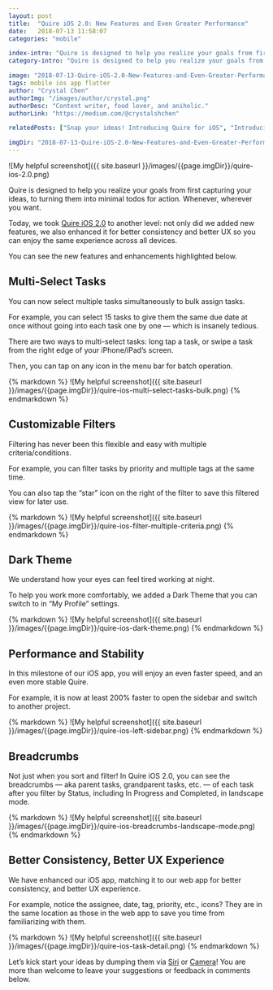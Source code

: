 ```yaml
---
layout: post
title:  "Quire iOS 2.0: New Features and Even Greater Performance"
date:   2018-07-13 11:58:07
categories: "mobile"

index-intro: "Quire is designed to help you realize your goals from first capturing your ideas, to turning them into minimal todos for action. Whenever, wherever you want. Today, we took Quire iOS 2.0 to another level: not only did we added new features, we also enhanced it for better consistency and better UX so you can enjoy the same experience across all devices..."
category-intro: "Quire is designed to help you realize your goals from first capturing your ideas, to turning them into minimal todos for action..."

image: "2018-07-13-Quire-iOS-2.0-New-Features-and-Even-Greater-Performance/quire-ios-2.0.png"
tags: mobile ios app flutter
author: "Crystal Chen"
authorImg: "/images/author/crystal.png"
authorDesc: "Content writer, food lover, and aniholic."
authorLink: "https://medium.com/@crystalshchen"

relatedPosts: ["Snap your ideas! Introducing Quire for iOS", "Introducing: Quire for Android"]

imgDir: "2018-07-13-Quire-iOS-2.0-New-Features-and-Even-Greater-Performance"
---
```



![My helpful screenshot]({{ site.baseurl }}/images/{{page.imgDir}}/quire-ios-2.0.png)

Quire is designed to help you realize your goals from first capturing your ideas, to turning them into minimal todos for action. Whenever, wherever you want.

Today, we took [Quire iOS 2.0](https://itunes.apple.com/us/app/quire-unfold-your-ideas/id1095193897?mt=8) to another level: not only did we added new features, we also enhanced it for better consistency and better UX so you can enjoy the same experience across all devices.

You can see the new features and enhancements highlighted below.

## Multi-Select Tasks

You can now select multiple tasks simultaneously to bulk assign tasks.

For example, you can select 15 tasks to give them the same due date at once without going into each task one by one — which is insanely tedious.

There are two ways to multi-select tasks: long tap a task, or swipe a task from the right edge of your iPhone/iPad’s screen.

Then, you can tap on any icon in the menu bar for batch operation.

<div style="max-width: 600px; max-height: 548px; margin: 0 auto;">
{% markdown %}
![My helpful screenshot]({{ site.baseurl }}/images/{{page.imgDir}}/quire-ios-multi-select-tasks-bulk.png)
{% endmarkdown %}
</div>

## Customizable Filters


Filtering has never been this flexible and easy with multiple criteria/conditions.

For example, you can filter tasks by priority and multiple tags at the same time.

You can also tap the “star” icon on the right of the filter to save this filtered view for later use.

<div style="max-width: 600px; max-height: 548px; margin: 0 auto;">
{% markdown %}
![My helpful screenshot]({{ site.baseurl }}/images/{{page.imgDir}}/quire-ios-filter-multiple-criteria.png)
{% endmarkdown %}
</div>

## Dark Theme

We understand how your eyes can feel tired working at night.

To help you work more comfortably, we added a Dark Theme that you can switch to in “My Profile” settings.

<div style="max-width: 600px; max-height: 548px; margin: 0 auto;">
{% markdown %}
![My helpful screenshot]({{ site.baseurl }}/images/{{page.imgDir}}/quire-ios-dark-theme.png)
{% endmarkdown %}
</div>

## Performance and Stability

In this milestone of our iOS app, you will enjoy an even faster speed, and an even more stable Quire.

For example, it is now at least 200% faster to open the sidebar and switch to another project.

<div style="max-width: 600px; max-height: 548px; margin: 0 auto;">
{% markdown %}
![My helpful screenshot]({{ site.baseurl }}/images/{{page.imgDir}}/quire-ios-left-sidebar.png)
{% endmarkdown %}
</div>

## Breadcrumbs

Not just when you sort and filter! In Quire iOS 2.0, you can see the breadcrumbs — aka parent tasks, grandparent tasks, etc. — of each task after you filter by Status, including In Progress and Completed, in landscape mode.

<div style="max-width: 600px; max-height: 331px; margin: 0 auto;">
{% markdown %}
![My helpful screenshot]({{ site.baseurl }}/images/{{page.imgDir}}/quire-ios-breadcrumbs-landscape-mode.png)
{% endmarkdown %}
</div>

## Better Consistency, Better UX Experience

We have enhanced our iOS app, matching it to our web app for better consistency, and better UX experience.

For example, notice the assignee, date, tag, priority, etc., icons? They are in the same location as those in the web app to save you time from familiarizing with them.

<div style="max-width: 600px; max-height: 593px; margin: 0 auto;">
{% markdown %}
![My helpful screenshot]({{ site.baseurl }}/images/{{page.imgDir}}/quire-ios-task-detail.png)
{% endmarkdown %}
</div>

Let’s kick start your ideas by dumping them via [Siri](https://quire.io/blog/p/Quire-Siri-Add-tasks-with-your-voice-for-iOS-11.html) or [Camera](https://quire.io/blog/p/A-photo-is-worth-1000-words-Your-idea-worths-more.html)! You are more than welcome to leave your suggestions or feedback in comments below.

[jekyll]:      http://jekyllrb.com
[jekyll-gh]:   https://github.com/jekyll/jekyll
[jekyll-help]: https://github.com/jekyll/jekyll-help
